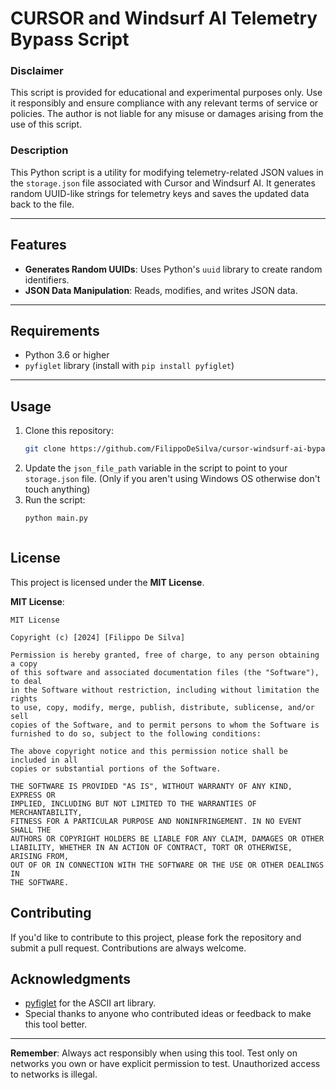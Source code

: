 # CURSOR and Windsurf AI Telemetry Bypass Script
### Disclaimer
This script is provided for educational and experimental purposes only. Use it responsibly and ensure compliance with any relevant terms of service or policies. The author is not liable for any misuse or damages arising from the use of this script.

### Description

This Python script is a utility for modifying telemetry-related JSON values in the `storage.json` file associated with Cursor and Windsurf AI. It generates random UUID-like strings for telemetry keys and saves the updated data back to the file.

---

## Features

- **Generates Random UUIDs**: Uses Python's `uuid` library to create random identifiers.
- **JSON Data Manipulation**: Reads, modifies, and writes JSON data.
---

## Requirements

- Python 3.6 or higher
- `pyfiglet` library (install with `pip install pyfiglet`)

---

## Usage

1. Clone this repository:
   ```bash
   git clone https://github.com/FilippoDeSilva/cursor-windsurf-ai-bypass.git
2. Update the `json_file_path` variable in the script to point to your `storage.json` file. (Only if you aren't using Windows OS otherwise don't touch anything)
3. Run the script:
   ```bash
   python main.py



## License

This project is licensed under the **MIT License**.

**MIT License**:

```
MIT License

Copyright (c) [2024] [Filippo De Silva]

Permission is hereby granted, free of charge, to any person obtaining a copy
of this software and associated documentation files (the "Software"), to deal
in the Software without restriction, including without limitation the rights
to use, copy, modify, merge, publish, distribute, sublicense, and/or sell
copies of the Software, and to permit persons to whom the Software is
furnished to do so, subject to the following conditions:

The above copyright notice and this permission notice shall be included in all
copies or substantial portions of the Software.

THE SOFTWARE IS PROVIDED "AS IS", WITHOUT WARRANTY OF ANY KIND, EXPRESS OR
IMPLIED, INCLUDING BUT NOT LIMITED TO THE WARRANTIES OF MERCHANTABILITY,
FITNESS FOR A PARTICULAR PURPOSE AND NONINFRINGEMENT. IN NO EVENT SHALL THE
AUTHORS OR COPYRIGHT HOLDERS BE LIABLE FOR ANY CLAIM, DAMAGES OR OTHER
LIABILITY, WHETHER IN AN ACTION OF CONTRACT, TORT OR OTHERWISE, ARISING FROM,
OUT OF OR IN CONNECTION WITH THE SOFTWARE OR THE USE OR OTHER DEALINGS IN
THE SOFTWARE.
```

## Contributing

If you'd like to contribute to this project, please fork the repository and submit a pull request. Contributions are always welcome.

## Acknowledgments

- [pyfiglet](https://github.com/pwaller/pyfiglet) for the ASCII art library.
- Special thanks to anyone who contributed ideas or feedback to make this tool better.

---

**Remember**: Always act responsibly when using this tool. Test only on networks you own or have explicit permission to test. Unauthorized access to networks is illegal.
